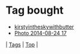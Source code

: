 <!--
title: Tag bought
date: 2020-06-28T15:26:59.600Z
tags:
-->
# Tag bought

 * [kirstyintheskywithbutter](87417568899.md)
 * [Photo 2014-08-24 17](95654403197.md)

| [Tags](tags.md) | [Top](index.md) |
